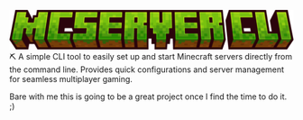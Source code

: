 ![mcserver-cli logo](imgs/mcserver-cli.png)
⛏ A simple CLI tool to easily set up and start Minecraft servers directly from the command line. Provides quick configurations and server management for seamless multiplayer gaming.

Bare with me this is going to be a great project once I find the time to do it. ;)